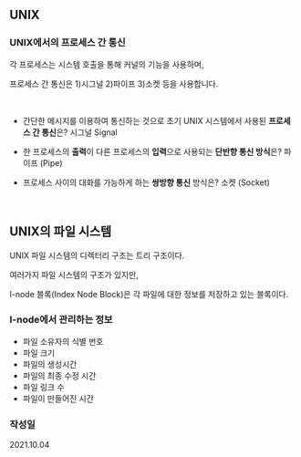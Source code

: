## UNIX

### UNIX에서의 프로세스 간 통신

각 프로세스는 시스템 호출을 통해 커널의 기능을 사용하며, 

프로세스 간 통신은 1)시그널 2)파이프 3)소켓 등을 사용합니다.

<br>

- 간단한 메시지를 이용하여 통신하는 것으로 초기 UNIX 시스템에서 사용된 **프로세스 간 통신**은? 시그널 Signal
    

- 한 프로세스의 **출력**이 다른 프로세스의 **입력**으로 사용되는 **단반향 통신 방식**은?  파이프 (Pipe)
    

- 프로세스 사이의 대화를 가능하게 하는 **쌍방향 통신** 방식은? 소켓 (Socket)
    
<br>

## UNIX의 파일 시스템

UNIX 파일 시스템의 디렉터리 구조는 트리 구조이다.

여러가지 파일 시스템의 구조가 있지만,

I-node 블록(Index Node Block)은 각 파일에 대한 정보를 저장하고 있는 블록이다.

### I-node에서 관리하는 정보

- 파일 소유자의 식별 번호
- 파일 크기
- 파일의 생성시간
- 파일의 최종 수정 시간
- 파일 링크 수
- 파일이 만들어진 시간

### 작성일
2021.10.04